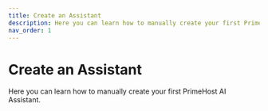 ```yaml
---
title: Create an Assistant
description: Here you can learn how to manually create your first PrimeHost AI Assistant.
nav_order: 1
---
```

# **Create an Assistant**

Here you can learn how to manually create your first PrimeHost AI Assistant.